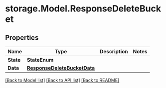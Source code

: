 # storage.Model.ResponseDeleteBucket

## Properties

Name | Type | Description | Notes
------------ | ------------- | ------------- | -------------
**State** | **StateEnum** |  | 
**Data** | [**ResponseDeleteBucketData**](ResponseDeleteBucketData.md) |  | 

[[Back to Model list]](../README.md#documentation-for-models) [[Back to API list]](../README.md#documentation-for-api-endpoints) [[Back to README]](../README.md)

